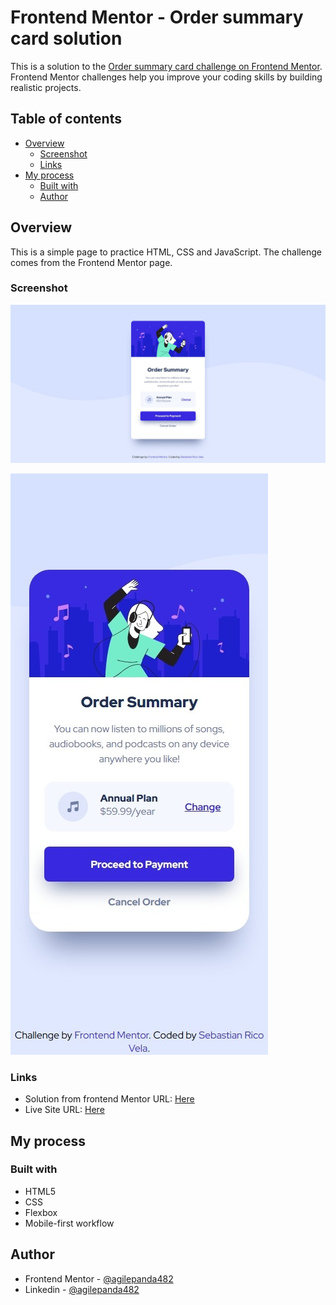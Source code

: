 # Frontend Mentor - Order summary card solution

This is a solution to the [Order summary card challenge on Frontend Mentor](https://www.frontendmentor.io/challenges/order-summary-component-QlPmajDUj). Frontend Mentor challenges help you improve your coding skills by building realistic projects. 

## Table of contents
- [Overview](#overview)
  - [Screenshot](#screenshot)
  - [Links](#links)
- [My process](#my-process)
  - [Built with](#built-with)
  - [Author](#author)

## Overview
This is a simple page to practice HTML, CSS and JavaScript. The challenge comes from the Frontend Mentor page.

### Screenshot

![Normal Design](/screenshots/PC.jpeg)

![Mobile Design](/screenshots/MOBILE.jpeg)

### Links

- Solution from frontend Mentor URL: [Here](https://www.frontendmentor.io/solutions/order-summary-component-mobile-first-responsive-ilnCsbGcij)
- Live Site URL: [Here](https://ordersummarycomponent-agilepanda482.netlify.app/)

## My process

### Built with
- HTML5
- CSS
- Flexbox
- Mobile-first workflow

## Author
- Frontend Mentor - [@agilepanda482](https://www.frontendmentor.io/profile/agilepanda482)
- Linkedin - [@agilepanda482](https://www.linkedin.com/in/agilepanda482/)